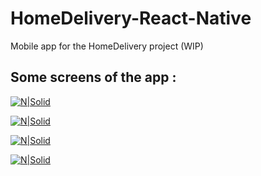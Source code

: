 # HomeDelivery-React-Native

Mobile app for the HomeDelivery project (WIP)

## Some screens of the app :

[![N|Solid](https://i.imgur.com/FmhGnNs.png)]()

[![N|Solid](https://i.imgur.com/wtqE5PV.png)]()

[![N|Solid](https://i.imgur.com/v774VXS.png)]()

[![N|Solid](https://i.imgur.com/ioIFRep.png)]()

